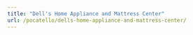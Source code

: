 ```yaml
---
title: "Dell's Home Appliance and Mattress Center"
url: /pocatello/dells-home-appliance-and-mattress-center/
---
```

